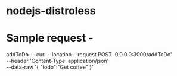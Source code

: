 # nodejs-distroless

# Sample request -

addToDo --
curl --location --request POST '0.0.0.0:3000/addToDo' \
--header 'Content-Type: application/json' \
--data-raw '{
    "todo":"Get coffee"
}'